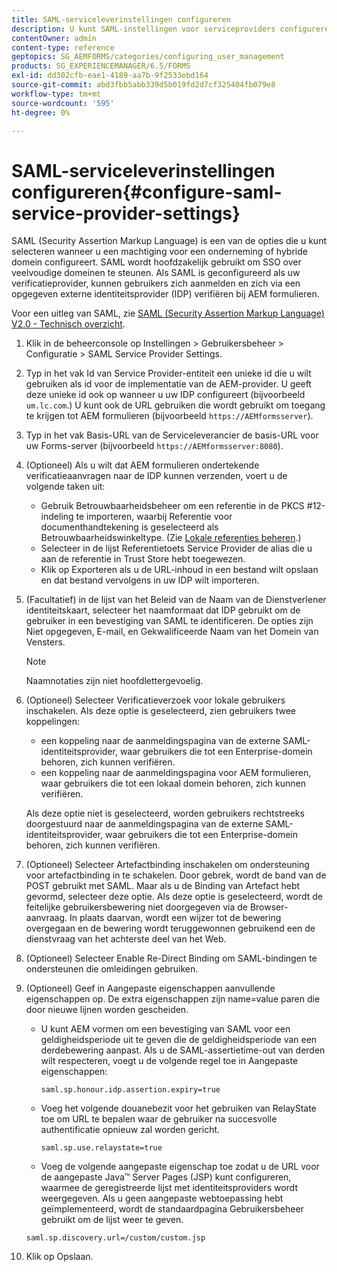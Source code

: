 ```yaml
---
title: SAML-serviceleverinstellingen configureren
description: U kunt SAML-instellingen voor serviceproviders configureren om gebruikers toe te staan zich aan te melden en te verifiëren voor AEM formulieren via een opgegeven externe identiteitsprovider (IDP).
contentOwner: admin
content-type: reference
geptopics: SG_AEMFORMS/categories/configuring_user_management
products: SG_EXPERIENCEMANAGER/6.5/FORMS
exl-id: dd302cfb-eae1-4189-aa7b-9f2533ebd164
source-git-commit: abd3fbb5abb339d5b019fd2d7cf325404fb079e8
workflow-type: tm+mt
source-wordcount: '595'
ht-degree: 0%

---
```


# SAML-serviceleverinstellingen configureren{#configure-saml-service-provider-settings}

SAML (Security Assertion Markup Language) is een van de opties die u kunt selecteren wanneer u een machtiging voor een onderneming of hybride domein configureert. SAML wordt hoofdzakelijk gebruikt om SSO over veelvoudige domeinen te steunen. Als SAML is geconfigureerd als uw verificatieprovider, kunnen gebruikers zich aanmelden en zich via een opgegeven externe identiteitsprovider (IDP) verifiëren bij AEM formulieren.

Voor een uitleg van SAML, zie [SAML (Security Assertion Markup Language) V2.0 - Technisch overzicht](https://docs.oasis-open.org/security/saml/Post2.0/sstc-saml-tech-overview-2.0.html).

1. Klik in de beheerconsole op Instellingen > Gebruikersbeheer > Configuratie > SAML Service Provider Settings.
1. Typ in het vak Id van Service Provider-entiteit een unieke id die u wilt gebruiken als id voor de implementatie van de AEM-provider. U geeft deze unieke id ook op wanneer u uw IDP configureert (bijvoorbeeld `um.lc.com`.) U kunt ook de URL gebruiken die wordt gebruikt om toegang te krijgen tot AEM formulieren (bijvoorbeeld `https://AEMformsserver`).
1. Typ in het vak Basis-URL van de Serviceleverancier de basis-URL voor uw Forms-server (bijvoorbeeld `https://AEMformsserver:8080`).
1. (Optioneel) Als u wilt dat AEM formulieren ondertekende verificatieaanvragen naar de IDP kunnen verzenden, voert u de volgende taken uit:

   * Gebruik Betrouwbaarheidsbeheer om een referentie in de PKCS #12-indeling te importeren, waarbij Referentie voor documenthandtekening is geselecteerd als Betrouwbaarheidswinkeltype. (Zie [Lokale referenties beheren](/help/forms/using/admin-help/local-credentials.md#managing-local-credentials).)
   * Selecteer in de lijst Referentietoets Service Provider de alias die u aan de referentie in Trust Store hebt toegewezen.
   * Klik op Exporteren als u de URL-inhoud in een bestand wilt opslaan en dat bestand vervolgens in uw IDP wilt importeren.

1. (Facultatief) in de lijst van het Beleid van de Naam van de Dienstverlener identiteitskaart, selecteer het naamformaat dat IDP gebruikt om de gebruiker in een bevestiging van SAML te identificeren. De opties zijn Niet opgegeven, E-mail, en Gekwalificeerde Naam van het Domein van Vensters.

   >[!NOTE]
   >
   >Naamnotaties zijn niet hoofdlettergevoelig.

1. (Optioneel) Selecteer Verificatieverzoek voor lokale gebruikers inschakelen. Als deze optie is geselecteerd, zien gebruikers twee koppelingen:

   * een koppeling naar de aanmeldingspagina van de externe SAML-identiteitsprovider, waar gebruikers die tot een Enterprise-domein behoren, zich kunnen verifiëren.
   * een koppeling naar de aanmeldingspagina voor AEM formulieren, waar gebruikers die tot een lokaal domein behoren, zich kunnen verifiëren.

   Als deze optie niet is geselecteerd, worden gebruikers rechtstreeks doorgestuurd naar de aanmeldingspagina van de externe SAML-identiteitsprovider, waar gebruikers die tot een Enterprise-domein behoren, zich kunnen verifiëren.

1. (Optioneel) Selecteer Artefactbinding inschakelen om ondersteuning voor artefactbinding in te schakelen. Door gebrek, wordt de band van de POST gebruikt met SAML. Maar als u de Binding van Artefact hebt gevormd, selecteer deze optie. Als deze optie is geselecteerd, wordt de feitelijke gebruikersbewering niet doorgegeven via de Browser-aanvraag. In plaats daarvan, wordt een wijzer tot de bewering overgegaan en de bewering wordt teruggewonnen gebruikend een de dienstvraag van het achterste deel van het Web.
1. (Optioneel) Selecteer Enable Re-Direct Binding om SAML-bindingen te ondersteunen die omleidingen gebruiken.
1. (Optioneel) Geef in Aangepaste eigenschappen aanvullende eigenschappen op. De extra eigenschappen zijn name=value paren die door nieuwe lijnen worden gescheiden.

   * U kunt AEM vormen om een bevestiging van SAML voor een geldigheidsperiode uit te geven die de geldigheidsperiode van een derdebewering aanpast. Als u de SAML-assertietime-out van derden wilt respecteren, voegt u de volgende regel toe in Aangepaste eigenschappen:

     `saml.sp.honour.idp.assertion.expiry=true`

   * Voeg het volgende douanebezit voor het gebruiken van RelayState toe om URL te bepalen waar de gebruiker na succesvolle authentificatie opnieuw zal worden gericht.

     `saml.sp.use.relaystate=true`

   * Voeg de volgende aangepaste eigenschap toe zodat u de URL voor de aangepaste Java™ Server Pages (JSP) kunt configureren, waarmee de geregistreerde lijst met identiteitsproviders wordt weergegeven. Als u geen aangepaste webtoepassing hebt geïmplementeerd, wordt de standaardpagina Gebruikersbeheer gebruikt om de lijst weer te geven.

   `saml.sp.discovery.url=/custom/custom.jsp`

1. Klik op Opslaan.
